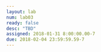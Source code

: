 ```yaml
---
layout: lab
num: lab03
ready: false
desc: "TBD"
assigned: 2018-01-31 8:00:00.00-7
due: 2018-02-04 23:59:59.59-7
---
```

